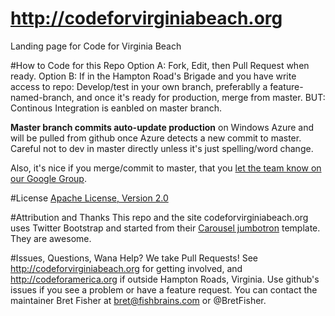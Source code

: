 http://codeforvirginiabeach.org
===================

Landing page for Code for Virginia Beach

#How to Code for this Repo
Option A: Fork, Edit, then Pull Request when ready.
Option B: If in the Hampton Road's Brigade and you have write access to repo: Develop/test in your own branch, preferablly a feature-named-branch, and once it's ready for production, merge from master. BUT: Continous Integration is eanbled on master branch.

**Master branch commits auto-update production** on Windows Azure and will be pulled from github once Azure detects a new commit to master. Careful not to dev in master directly unless it's just spelling/word change.

Also, it's nice if you merge/commit to master, that you [let the team know on our Google Group](https://groups.google.com/a/codeforamerica.org/forum/#!forum/hrva-brigade). 

#License
[Apache License, Version 2.0](http://www.apache.org/licenses/LICENSE-2.0)

#Attribution and Thanks
This repo and the site codeforvirginiabeach.org uses Twitter Bootstrap and started from their [Carousel jumbotron](http://twitter.github.com/bootstrap/examples/carousel.html) template. They are awesome.

#Issues, Questions, Wana Help?
We take Pull Requests! See http://codeforvirginiabeach.org for getting involved, and http://codeforamerica.org if outside Hampton Roads, Virginia. Use github's issues if you see a problem or have a feature request. You can contact the maintainer Bret Fisher at bret@fishbrains.com or @BretFisher.